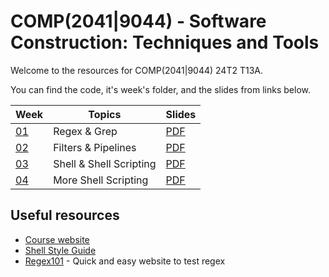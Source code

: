 # COMP(2041|9044) - Software Construction: Techniques and Tools

Welcome to the resources for COMP(2041|9044) 24T2 T13A.

You can find the code, it's week's folder, and the slides from links below.

| Week            | Topics                  | Slides                                                     |
| --------------- | ----------------------- | ---------------------------------------------------------- |
| [01](./week01/) | Regex & Grep            | [PDF](<./week01/COMP(20419044)%20Week%201%20-%2024T2.pdf>) |
| [02](./week02/) | Filters & Pipelines     | [PDF](<./week02/COMP(20419044)%20Week%202%20-%2024T2.pdf>) |
| [03](./week03/) | Shell & Shell Scripting | [PDF](<./week03/COMP(20419044)%20Week%203%20-%2024T2.pdf>) |
| [04](./week04/) | More Shell Scripting    | [PDF](<./week04/COMP(20419044)%20Week%204%20-%2024T2.pdf>) |

## Useful resources

- [Course website](https://cgi.cse.unsw.edu.au/~cs2041/24T2)
- [Shell Style Guide](https://cgi.cse.unsw.edu.au/~cs2041/24T2/resources/shell_style_guide.html)
- [Regex101](https://regex101.com/) - Quick and easy website to test regex

